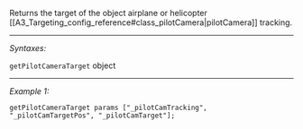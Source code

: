 Returns the target of the object airplane or helicopter [[A3_Targeting_config_reference#class_pilotCamera|pilotCamera]] tracking.


---
*Syntaxes:*

`getPilotCameraTarget` object

---
*Example 1:*

```sqf
getPilotCameraTarget params ["_pilotCamTracking", "_pilotCamTargetPos", "_pilotCamTarget"];
```